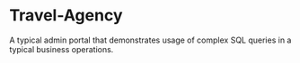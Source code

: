 # Travel-Agency

A typical admin portal that demonstrates usage of complex SQL queries in a typical business operations.
